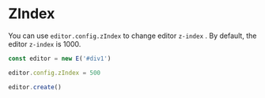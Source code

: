 # ZIndex

You can use `editor.config.zIndex` to change editor `z-index` . By default, the editor `z-index` is 1000.

```jsx
const editor = new E('#div1')

editor.config.zIndex = 500

editor.create()
```